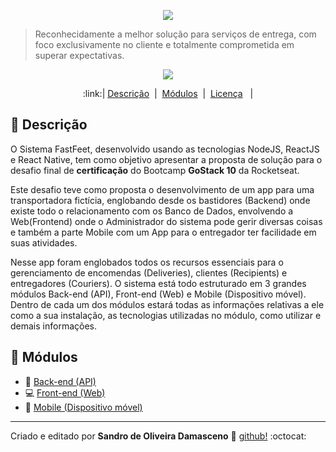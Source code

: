 <p align="center">
  <img src="https://i.imgur.com/b9HrmqJ.png">
</p>

> Reconhecidamente a melhor solução para serviços de entrega, com foco exclusivamente no cliente e totalmente comprometida em superar expectativas.

<p align="center">
  <img src="https://img.shields.io/badge/Version-0.1-blueviolet?style=plastic">
</p>

<p align="center">
:link:|&nbsp;<a href="#page_with_curl-Descrição">Descrição</a> &nbsp;|&nbsp; <a href="#file_folder-Módulos">Módulos</a> &nbsp;|&nbsp; <a href="https://github.com/SDamasceno-Dev/gostack10-fastfeet/blob/master/LICENSE.MD">Licença</a> &nbsp; |
</p>

## :page_with_curl: Descrição

O Sistema FastFeet, desenvolvido usando as tecnologias NodeJS, ReactJS e React Native, tem como objetivo apresentar a proposta de solução para o desafio final de **certificação** do Bootcamp **GoStack 10** da Rocketseat.

Este desafio teve como proposta o desenvolvimento de um app para uma transportadora fictícia, englobando desde os bastidores (Backend) onde existe todo o relacionamento com os Banco de Dados, envolvendo a Web(Frontend) onde o Administrador do sistema pode gerir diversas coisas e também a parte Mobile com um App para o entregador ter facilidade em suas atividades.

Nesse app foram englobados todos os recursos essenciais para o gerenciamento de encomendas (Deliveries), clientes (Recipients) e entregadores (Couriers).
O sistema está todo estruturado em 3 grandes módulos Back-end (API), Front-end (Web) e Mobile (Dispositivo móvel). Dentro de cada um dos módulos estará todas as informações relativas a ele como a sua instalação, as tecnologias utilizadas no módulo, como utilizar e demais informações.

## :file_folder: Módulos

- :wrench: <a href="https://github.com/SDamasceno-Dev/gostack-fastfeet-back_end">Back-end (API)</a>
- :computer: <a href="https://github.com/SDamasceno-Dev/gostasck-fastfeet-frontend">Front-end (Web)</a>
- :iphone: <a href="https://github.com/SDamasceno-Dev/gostack-fastfeet-mobile">Mobile (Dispositivo móvel)</a>

---
Criado e editado por **Sandro de Oliveira Damasceno** :space_invader: [github!](https://github.com/SDamasceno-Dev) :octocat:
